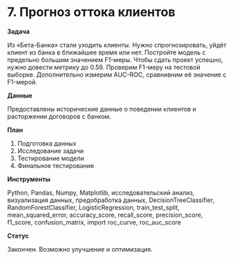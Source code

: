 # 7. Прогноз оттока клиентов

**Задача**

Из «Бета-Банка» стали уходить клиенты. Нужно спрогнозировать, уйдёт клиент из банка в ближайшее время или нет. Постройте модель с предельно большим значением F1-меры. Чтобы сдать проект успешно, нужно довести метрику до 0.59. Проверим F1-меру на тестовой выборке. Дополнительно измерим AUC-ROC, сравнивним её значение с F1-мерой.

**Данные**

Предоставлены исторические данные о поведении клиентов и расторжении договоров с банком.

**План**

1.	Подготовка данных
2.	Исследование задачи
3.	Тестирование модели
4.	Финальное тестирование

**Инструменты**

Python, Pandas, Numpy, Matplotlib, исследовательский анализ, визуализация данных, предобработка данных, DecisionTreeClassifier, RandomForestClassifier, LogisticRegression, train_test_split, mean_squared_error, accuracy_score, recall_score, precision_score, f1_score, confusion_matrix, import roc_curve, roc_auc_score

**Статус**

Закончен. Возможно улучшение и оптимизация.